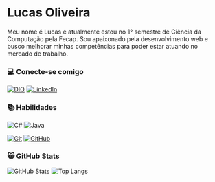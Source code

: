 # Lucas Oliveira

Meu nome é Lucas e atualmente estou no 1° semestre de Ciência da Computação pela Fecap. Sou apaixonado pela desenvolvimento web e busco melhorar minhas competências para poder estar atuando no mercado de trabalho.

### 💻 Conecte-se comigo

[![DIO](https://img.shields.io/badge/-%20%20%20DIO-30A3DC?style=for-the-badge)](https://www.dio.me/users/lucasoliveirasilva198)
[![LinkedIn](https://img.shields.io/badge/-LinkedIn-000?style=for-the-badge&logo=linkedin&logoColor=30A3DC)](https://www.linkedin.com/in/lucasoliveira198/)

### 📚 Habilidades

![C#](https://img.shields.io/badge/Csharp-000?style=for-the-badge&logo=&logoColor=30A3DC)
![Java](https://img.shields.io/badge/Java-000?style=for-the-badge&logo=java&logoColor=30A3DC)

[![Git](https://img.shields.io/badge/Git-000?style=for-the-badge&logo=git&logoColor=E94D5F)](https://git-scm.com/doc)
[![GitHub](https://img.shields.io/badge/GitHub-000?style=for-the-badge&logo=github&logoColor=30A3DC)](https://docs.github.com/)

### 😸 GitHub Stats

![GitHub Stats](https://github-readme-stats.vercel.app/api?username=lxskki&theme=transparent&bg_color=000&border_color=30A3DC&show_icons=true&icon_color=30A3DC&title_color=E94D5F&text_color=FFF)
![Top Langs](https://github-readme-stats-git-masterrstaa-rickstaa.vercel.app/api/top-langs/?username=lxskki&layout=compact&1bg_color=000&border_color=30A3DC&title_color=E94D5F&text_color=FFF)
